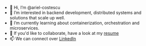 - 👋 Hi, I’m @ariel-costescu
- 👀 I’m interested in backend development, distributed systems and solutions that scale up well. 
- 🌱 I’m currently learning about containerization, orchestration and microservices.
- 💞️ If you'd like to collaborate, have a look at my [resume](https://ariel-costescu.github.io/)
- 📫 We can connect over [LinkedIn](linkedin.com/in/ariel-costescu)

<!---
ariel-costescu/ariel-costescu is a ✨ special ✨ repository because its `README.md` (this file) appears on your GitHub profile.
You can click the Preview link to take a look at your changes.
--->
